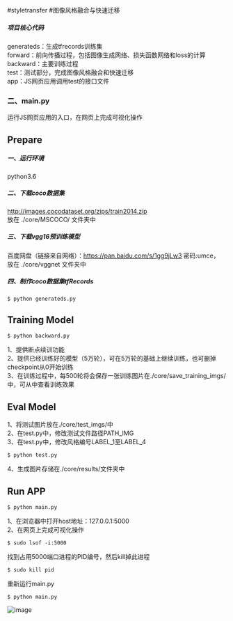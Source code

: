 #styletransfer
#图像风格融合与快速迁移

##### 项目核心代码<br>
generateds：生成tfrecords训练集<br>
forward：前向传播过程，包括图像生成网络、损失函数网络和loss的计算<br>
backward：主要训练过程<br>
test：测试部分，完成图像风格融合和快速迁移<br>
app：JS网页应用调用test的接口文件

### 二、main.py
运行JS网页应用的入口，在网页上完成可视化操作

## Prepare
##### 一、运行环境
python3.6<br>
##### 二、下载coco数据集
http://images.cocodataset.org/zips/train2014.zip <br>
放在 ./core/MSCOCO/ 文件夹中<br>
##### 三、下载vgg16预训练模型
百度网盘（链接来自网络）：https://pan.baidu.com/s/1gg9jLw3  密码:umce，<br>
放在 ./core/vggnet 文件夹中<br>
##### 四、制作coco数据集tfRecords
```
$ python generateds.py
```

## Training Model
```
$ python backward.py
```
1、提供断点续训功能<br>
2、提供已经训练好的模型（5万轮），可在5万轮的基础上继续训练，也可删掉checkpoint从0开始训练<br>
3、在训练过程中，每500轮将会保存一张训练图片在./core/save_training_imgs/中，可从中查看训练效果<br>

## Eval Model
1、将测试图片放在./core/test_imgs/中<br>
2、在test.py中，修改测试文件路径PATH_IMG<br>
3、在test.py中，修改风格编号LABEL_1至LABEL_4
```
$ python test.py
```
4、生成图片存储在./core/results/文件夹中

## Run APP
```
$ python main.py
```
1、在浏览器中打开host地址：127.0.0.1:5000<br>
2、在网页上完成可视化操作<br>
```
$ sudo lsof -i:5000
```
找到占用5000端口进程的PID编号，然后kill掉此进程
```
$ sudo kill pid
```
重新运行main.py
```
$ python main.py
```
 ![image](https://github.com/mr-zhouzhouzhou/styletransfer/blob/master/img/79816200bc261c4abe08f43bf4d7768.png)